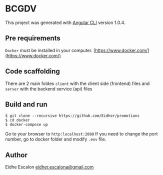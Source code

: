 # BCGDV

This project was generated with [Angular CLI](https://github.com/angular/angular-cli) version 1.0.4.

## Pre requirements

`Docker` must be installed in your computer. [https://www.docker.com/](https://www.docker.com/)

## Code scaffolding

There are 2 main foldes `client` with the client side (frontend) files and `server` with the backend service (api) files

## Build and run

```shell
$ git clone --recursive https://github.com/Eidher/promotions
$ cd docker
$ docker-compose up
```

Go to your browser to `http:localhost:2080`
If you need to change the port number, go to docker folder and modify `.env` file.

## Author

Eidhe Escalon
eidher.escalona@gmail.com
